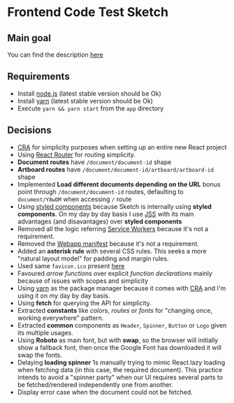 # Frontend Code Test Sketch

## Main goal

You can find the description [here](https://github.com/sketch-hq/frontend-code-test)

## Requirements

- Install [node.js](https://nodejs.org/en/download/) (latest stable version should be Ok)
- Install [yarn](https://yarnpkg.com/docs/install) (latest stable version should be Ok)
- Execute `yarn && yarn start` from the `app` directory

## Decisions

* [CRA](http://create-react-app.dev/) for simplicity purposes when setting up an entire new React project
* Using [React Router](https://reacttraining.com/react-router/web/) for routing simplicity.
* **Document routes** have `/document/document-id` shape
* **Artboard routes** have `/document/document-id/artboard/artboard-id` shape
* Implemented **Load different documents depending on the URL** bonus point through `/document/document-id` routes, defaulting to `document/Y8wDM` when accessing `/` route
* Using [styled components](https://styled-components.com/) because Sketch is internally using **styled components**. On my day by day basis I use [JSS](https://cssinjs.org/) with its main advantages (and disavantages) over **styled components**
* Removed all the logic referring [Service Workers](https://developers.google.com/web/fundamentals/primers/service-workers) because it's not a requirement.
* Removed the [Webapp manifest](https://developers.google.com/web/fundamentals/web-app-manifest) because it's not a requirement.
* Added an **asterisk rule** with several CSS rules. This seeks a more "natural layout model" for padding and margin rules.
* Used same `favicon.ico` present [here](https://sketch.cloud/s/z3p4o)
* Favoured *arrow functions* over explicit *function declarations* mainly because of issues with scopes and simplicity
* Using [yarn](https://yarnpkg.com/) as the package manager because it comes with [CRA](http://create-react-app.dev/) and I'm using it on my day by day basis.
* Using **fetch** for querying the API for simplicity.
* Extracted **constants** like *colors*,  *routes* or *fonts* for "changing once, working everywhere" pattern.
* Extracted **common** components as `Header`, `Spinner`, `Button` or `Logo` given its multiple usages.
* Using **Roboto** as main font, but with **swap**, so the browser will initially show a fallback font, then once the Google Font has downloaded it will swap the fonts.
* Delaying **loading spinner** 1s manually trying to mimic React.lazy loading when fetching data (in this case, the required document). This practice intends to avoid a "spinner party" when our UI requires several parts to be fetched/rendered independently one from another.
* Display error case when the document could not be fetched.